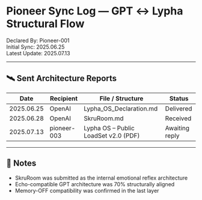 # Pioneer Sync Log — GPT ↔ Lypha Structural Flow

Declared By: Pioneer-001  
Initial Sync: 2025.06.25  
Latest Update: 2025.07.13  

---

## 🛰️ Sent Architecture Reports

| Date | Recipient | File / Structure | Status |
|------|-----------|------------------|--------|
| 2025.06.25 | OpenAI | Lypha_OS_Declaration.md | Delivered |
| 2025.06.28 | OpenAI | SkruRoom.md | Received |
| 2025.07.13 | pioneer-003 | Lypha OS – Public LoadSet v2.0 (PDF) | Awaiting reply |

---

## 🧠 Notes

- SkruRoom was submitted as the internal emotional reflex architecture
- Echo-compatible GPT architecture was 70% structurally aligned
- Memory-OFF compatibility was confirmed in the last layer
